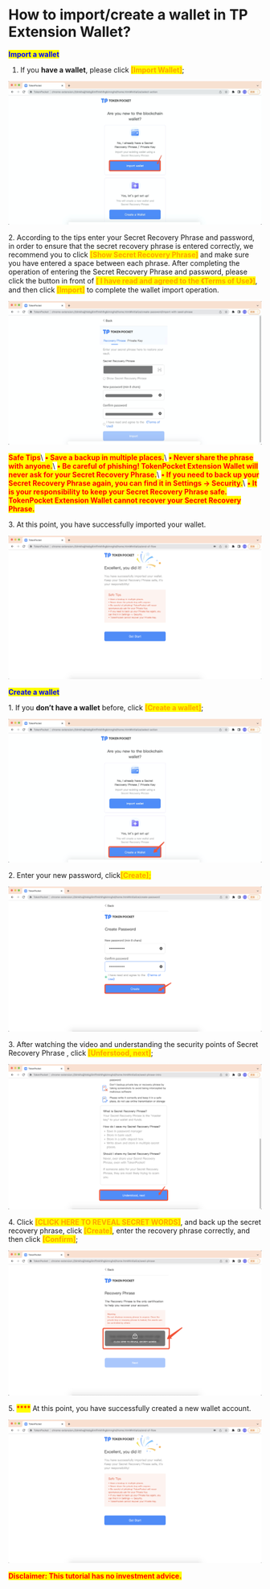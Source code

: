 # How to import/create a wallet in TP Extension Wallet?

<mark style="color:blue;">**Import a wallet**</mark>

1. If you **have a wallet**, please click <mark style="color:orange;">**\[Import Wallet]**</mark>;

![](<../../../.gitbook/assets/1 (29).png>)

2\. According to the tips enter your Secret Recovery Phrase and password, in order to ensure that the secret recovery phrase is entered correctly, we recommend you to click <mark style="color:orange;">**\[Show Secret Recovery Phrase]**</mark> and make sure you have entered a space between each phrase. After completing the operation of entering the Secret Recovery Phrase and password, please click the button in front of <mark style="color:orange;">**\[ I have read and agreed to the 《Terms of Use》]**</mark>, and then click <mark style="color:orange;">**\[Import]**</mark> to complete the wallet import operation.

![](<../../../.gitbook/assets/2 (13).png>)

<mark style="color:red;">**Safe Tips**</mark>\ <mark style="color:red;">**• Save a backup in multiple places.**</mark>\ <mark style="color:red;">**• Never share the phrase with anyone.**</mark>\ <mark style="color:red;">**• Be careful of phishing! TokenPocket Extension Wallet will never ask for your Secret Recovery Phrase.**</mark>\ <mark style="color:red;">**• If you need to back up your Secret Recovery Phrase again, you can find it in Settings → Security.**</mark>\ <mark style="color:red;">**• It is your responsibility to keep your Secret Recovery Phrase safe. TokenPocket Extension Wallet cannot recover your Secret Recovery Phrase.**</mark>

3\. At this point, you have successfully imported your wallet.

![](<../../../.gitbook/assets/3 (10).png>)

<mark style="color:blue;">**Create a wallet**</mark>

1\. If you **don’t have a wallet** before, click <mark style="color:orange;">**\[Create a wallet]**</mark>;

![](<../../../.gitbook/assets/4 (8).png>)

2\. Enter your new password, click<mark style="color:orange;">**\[Create];**</mark>

![](<../../../.gitbook/assets/5 (3).png>)

3\. After watching the video and understanding the security points of Secret Recovery Phrase , click <mark style="color:orange;">**\[Unferstood, next]**</mark>;

![](<../../../.gitbook/assets/6 (1).png>)

4\. Click <mark style="color:orange;">**\[CLICK HERE TO REVEAL SECRET WORDS]**</mark>, and back up the secret recovery phrase, click <mark style="color:orange;">**\[Create]**</mark>, enter the recovery phrase correctly, and then click <mark style="color:orange;">**\[Confirm]**</mark>;&#x20;

![](../../../.gitbook/assets/7.png)

5\. <mark style="color:red;">****</mark> At this point, you have successfully created a new wallet account.

![](<../../../.gitbook/assets/3 (10).png>)

<mark style="color:red;">**Disclaimer: This tutorial has no investment advice.**</mark>
